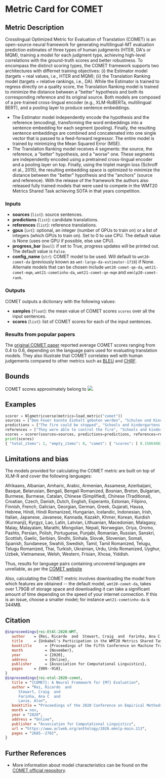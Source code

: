 # Metric Card for COMET

## Metric Description
Crosslingual Optimized Metric for Evaluation of Translation (COMET) is an open-source neural framework for generating multilingual-MT evaluation prediction estimates of three types of human judgments (HTER, DA's or MQM), training a model for each judgment type, achieving high-level correlations with the ground-truth scores and better robustness.
To encompass the distinct scoring types, the COMET framework supports two architectures with differnet training objectives:
(i) the Estimator model (targets = real values, i.e., HTER and MQM);
(ii) the Translation Ranking model (targets = relative rankings, i.e., DA).
While the Estimator is trained to regress directly on a quality score, the Translation Ranking model is trained to minimize the distance between a "better" hypothesis and both its corresponding reference and its original source.
Both models are composed of a pre-trained cross-lingual encoder (e.g., XLM-RoBERTa, multilingual BERT), and a pooling layer to produce sentence embeddings.
- The Estimator model independently encode the hypothesis and the reference (encoding), transforming the word embeddings into a sentence embedding for each segment (pooling).
Finally, the resulting sentence embeddings are combined and concatenated into one single vector that is passed to a feed-forward regressor.
The entire model is trained by minimizing the Mean Squared Error (MSE).
- The Translation Ranking model receives 4 segments: the source, the reference, a "better" hypothesis, and a "worse" one.
These segments are independently encoded using a pretrained cross-lingual encoder and a pooling layer on top.
Finally, using the triplet margin loss (Schroff et al., 2015), the resulting embedding space is optimized to minimize the distance between the "better" hypothesis and the "anchors" (source and reference).
With the release of the framework the authors also released fully trained models that were used to compete in the WMT20 Metrics Shared Task achieving SOTA in that years competition.

### Inputs
- **sources** (`list`): source sentences.
- **predictions** (`list`): candidate translations.
- **references** (`list`): reference translations.
- **gpus** (`int`): optional, an integer (number of GPUs to train on) or a list of integers (which GPUs to train on). Set to 0 to use CPU. The default value is None (uses one GPU if possible, else use CPU).
- **progress_bar** (`bool`): if set to True, progress updates will be printed out. The default value is `False`.
- **config_name** (`str`): COMET model to be used. Will default to `wmt20-comet-da` (previously known as `wmt-large-da-estimator-1719`) if None. Alternate models that can be chosen include `wmt20-comet-qe-da`, `wmt21-comet-mqm`, `wmt21-cometinho-da`, `wmt21-comet-qe-mqm` and `emnlp20-comet-rank`.

### Outputs
COMET outputs a dictionary with the following values:
- **samples** (`float`): the mean value of COMET scores `scores` over all the input sentences.
- **scores** (`list`): list of COMET scores for each of the input sentences.

### Results from popular papers

The [original COMET paper](https://arxiv.org/pdf/2009.09025.pdf) reported average COMET scores ranging from 0.4 to 0.6, depending on the language pairs used for evaluating translation models.
They also illustrate that COMET correlates well with human judgements compared to other metrics such as [BLEU](https://huggingface.co/metrics/bleu) and [CHRF](https://huggingface.co/metrics/chrf).

## Bounds
COMET scores approximately belong to <img src="https://render.githubusercontent.com/render/math?math={[0, 1]}##gh-light-mode-only">.

## Examples
```python
scorer = Nlgmetricverse(metrics=load_metric("comet"))
sources = ["Dem Feuer konnte Einhalt geboten werden", "Schulen und Kindergärten wurden eröffnet."]
predictions = ["The fire could be stopped", "Schools and kindergartens were open"]
references = ["They were able to control the fire", "Schools and kindergartens opened"]
scores = scorer(sources=sources, predictions=predictions, references=references)
print(scores)
{ "total_items": 2, "empty_items": 0, "comet": { "scores": [ 0.1506408303976059, 0.915494441986084 ], "samples": 0.5330676361918449 } }
```

## Limitations and bias
The models provided for calculating the COMET metric are built on top of XLM-R and cover the following languages:

Afrikaans, Albanian, Amharic, Arabic, Armenian, Assamese, Azerbaijani, Basque, Belarusian, Bengali, Bengali Romanized, Bosnian, Breton, Bulgarian, Burmese, Burmese, Catalan, Chinese (Simplified), Chinese (Traditional), Croatian, Czech, Danish, Dutch, English, Esperanto, Estonian, Filipino, Finnish, French, Galician, Georgian, German, Greek, Gujarati, Hausa, Hebrew, Hindi, Hindi Romanized, Hungarian, Icelandic, Indonesian, Irish, Italian, Japanese, Javanese, Kannada, Kazakh, Khmer, Korean, Kurdish (Kurmanji), Kyrgyz, Lao, Latin, Latvian, Lithuanian, Macedonian, Malagasy, Malay, Malayalam, Marathi, Mongolian, Nepali, Norwegian, Oriya, Oromo, Pashto, Persian, Polish, Portuguese, Punjabi, Romanian, Russian, Sanskri, Scottish, Gaelic, Serbian, Sindhi, Sinhala, Slovak, Slovenian, Somali, Spanish, Sundanese, Swahili, Swedish, Tamil, Tamil Romanized, Telugu, Telugu Romanized, Thai, Turkish, Ukrainian, Urdu, Urdu Romanized, Uyghur, Uzbek, Vietnamese, Welsh, Western, Frisian, Xhosa, Yiddish.

Thus, results for language pairs containing uncovered languages are unreliable, as per the [COMET website](https://github.com/Unbabel/COMET)

Also, calculating the COMET metric involves downloading the model from which features are obtained -- the default model, `wmt20-comet-da`, takes over 1.79GB of storage space and downloading it can take a significant amount of time depending on the speed of your internet connection. If this is an issue, choose a smaller model; for instance `wmt21-cometinho-da` is 344MB.

## Citation
```bibtex
@inproceedings{rei-EtAl:2020:WMT,
   author    = {Rei, Ricardo  and  Stewart, Craig  and  Farinha, Ana C  and  Lavie, Alon},
   title     = {Unbabel's Participation in the WMT20 Metrics Shared Task},
   booktitle      = {Proceedings of the Fifth Conference on Machine Translation},
   month          = {November},
   year           = {2020},
   address        = {Online},
   publisher      = {Association for Computational Linguistics},
   pages     = {909--918},
}
@inproceedings{rei-etal-2020-comet,
   title = "{COMET}: A Neural Framework for {MT} Evaluation",
   author = "Rei, Ricardo  and
      Stewart, Craig  and
      Farinha, Ana C  and
      Lavie, Alon",
   booktitle = "Proceedings of the 2020 Conference on Empirical Methods in Natural Language Processing (EMNLP)",
   month = nov,
   year = "2020",
   address = "Online",
   publisher = "Association for Computational Linguistics",
   url = "https://www.aclweb.org/anthology/2020.emnlp-main.213",
   pages = "2685--2702",
}
```

## Further References
- More information about model characteristics can be found on the [COMET official repository](https://unbabel.github.io/COMET/html/models.html).
